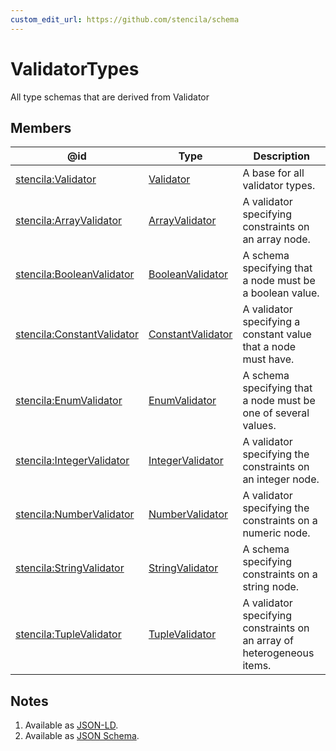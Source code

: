 ```yaml
---
custom_edit_url: https://github.com/stencila/schema
---
```


# ValidatorTypes

All type schemas that are derived from Validator

## Members

| @id                                                                             | Type                                              | Description                                                            |
| ------------------------------------------------------------------------------- | ------------------------------------------------- | ---------------------------------------------------------------------- |
| [stencila:Validator](https://schema.stenci.la/Validator.jsonld)                 | [Validator](../Data/Validator.md)                 | A base for all validator types.                                        |
| [stencila:ArrayValidator](https://schema.stenci.la/ArrayValidator.jsonld)       | [ArrayValidator](../Data/ArrayValidator.md)       | A validator specifying constraints on an array node.                   |
| [stencila:BooleanValidator](https://schema.stenci.la/BooleanValidator.jsonld)   | [BooleanValidator](../Data/BooleanValidator.md)   | A schema specifying that a node must be a boolean value.               |
| [stencila:ConstantValidator](https://schema.stenci.la/ConstantValidator.jsonld) | [ConstantValidator](../Data/ConstantValidator.md) | A validator specifying a constant value that a node must have.         |
| [stencila:EnumValidator](https://schema.stenci.la/EnumValidator.jsonld)         | [EnumValidator](../Data/EnumValidator.md)         | A schema specifying that a node must be one of several values.         |
| [stencila:IntegerValidator](https://schema.stenci.la/IntegerValidator.jsonld)   | [IntegerValidator](../Data/IntegerValidator.md)   | A validator specifying the constraints on an integer node.             |
| [stencila:NumberValidator](https://schema.stenci.la/NumberValidator.jsonld)     | [NumberValidator](../Data/NumberValidator.md)     | A validator specifying the constraints on a numeric node.              |
| [stencila:StringValidator](https://schema.stenci.la/StringValidator.jsonld)     | [StringValidator](../Data/StringValidator.md)     | A schema specifying constraints on a string node.                      |
| [stencila:TupleValidator](https://schema.stenci.la/TupleValidator.jsonld)       | [TupleValidator](../Data/TupleValidator.md)       | A validator specifying constraints on an array of heterogeneous items. |

## Notes

1.  Available as [JSON-LD](https://schema.stenci.la/undefined.jsonld).
2.  Available as [JSON Schema](https://schema.stenci.la/v1/ValidatorTypes.schema.json).

